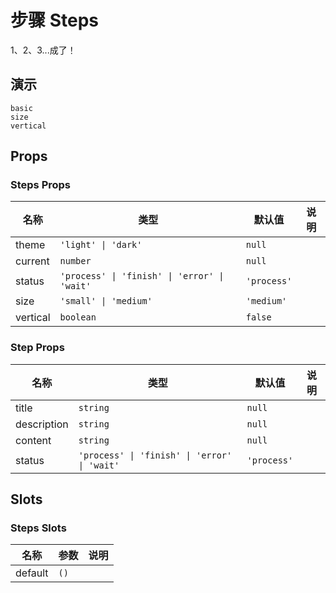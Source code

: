 # 步骤 Steps
<!--single-column-->
1、2、3...成了！
## 演示
```demo
basic
size
vertical
```

## Props
### Steps Props
|名称|类型|默认值|说明|
|-|-|-|-|
|theme|`'light' \| 'dark'`|`null`||
|current|`number`|`null`||
|status|`'process' \| 'finish' \| 'error' \| 'wait'`|`'process'`||
|size|`'small' \| 'medium'`|`'medium'`||
|vertical|`boolean`|`false`||

### Step Props
|名称|类型|默认值|说明|
|-|-|-|-|
|title|`string`|`null`||
|description|`string`|`null`||
|content|`string`|`null`||
|status|`'process' \| 'finish' \| 'error' \| 'wait'`|`'process'`||

## Slots
### Steps Slots
|名称|参数|说明|
|-|-|-|
|default|`()`||